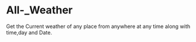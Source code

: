 # All-_Weather
Get the Current weather of any place from anywhere at any time along with time,day and Date.
